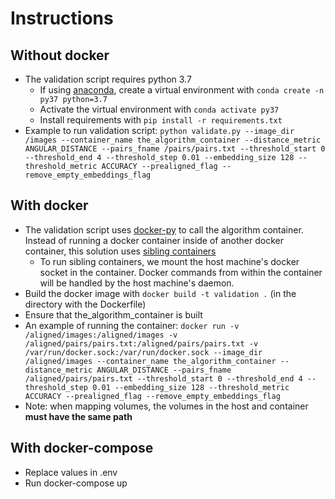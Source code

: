 # Instructions

## Without docker
* The validation script requires python 3.7
    * If using [anaconda](https://www.anaconda.com/download/), create a virtual environment with ```conda create -n py37 python=3.7```
    * Activate the virtual environment with ```conda activate py37```
    * Install requirements with ```pip install -r requirements.txt```
* Example to run validation script: ```python validate.py --image_dir /images --container_name the_algorithm_container --distance_metric ANGULAR_DISTANCE --pairs_fname /pairs/pairs.txt --threshold_start 0 --threshold_end 4 --threshold_step 0.01 --embedding_size 128 --threshold_metric ACCURACY --prealigned_flag --remove_empty_embeddings_flag```

## With docker
* The validation script uses [docker-py](https://pypi.org/project/docker/) to call the algorithm container. Instead of running a docker container inside of another docker container, this solution uses [sibling containers](https://getintodevops.com/blog/the-simple-way-to-run-docker-in-docker-for-ci)
    * To run sibling containers, we mount the host machine's docker socket in the container. Docker commands from within the container will be handled by the host machine's daemon. 
* Build the docker image with ```docker build -t validation .``` (in the directory with the Dockerfile)
* Ensure that the_algorithm_container is built
* An example of running the container:
```docker run -v /aligned/images:/aligned/images -v /aligned/pairs/pairs.txt:/aligned/pairs/pairs.txt -v /var/run/docker.sock:/var/run/docker.sock --image_dir /aligned/images --container_name the_algorithm_container --distance_metric ANGULAR_DISTANCE --pairs_fname /aligned/pairs/pairs.txt --threshold_start 0 --threshold_end 4 --threshold_step 0.01 --embedding_size 128 --threshold_metric ACCURACY --prealigned_flag --remove_empty_embeddings_flag```
* Note: when mapping volumes, the volumes in the host and container **must have the same path**

## With docker-compose
* Replace values in .env
* Run docker-compose up
